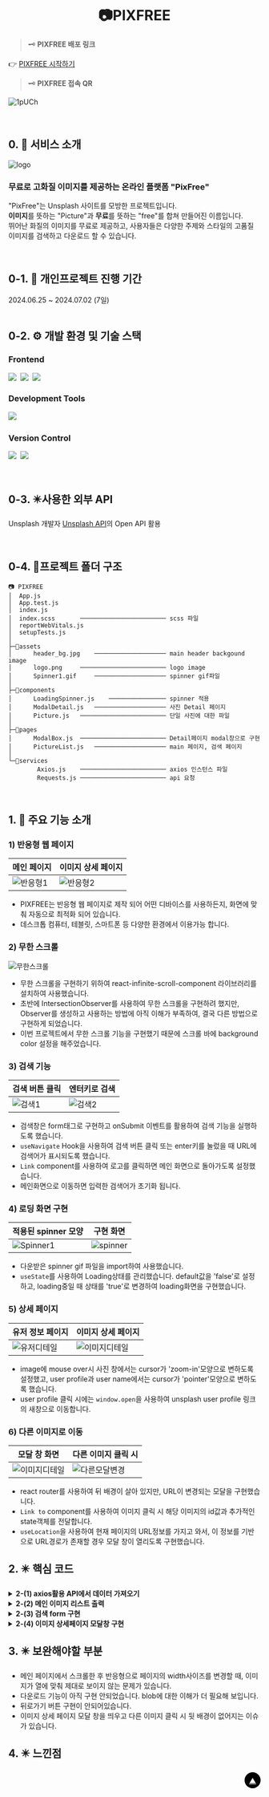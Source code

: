 <div align='center'>
  <h1><b>📷PIXFREE</b></h1>
</div>

> 🗝️ **PIXFREE 배포 링크**

👉 [PIXFREE 시작하기](https://pixfree-jee.netlify.app)

> 🗝️ **PIXFREE 접속 QR**

![1pUCh](https://github.com/jeeseulah/PIXFREE/assets/165135312/b480d875-34d6-47e8-9a41-1ac40a590eea)

<br/>

## 0. 📅 서비스 소개

![logo](https://github.com/jeeseulah/PIXFREE/assets/165135312/affb2f41-593d-4cf5-a3a5-f9399d827fcf)
<br/>

<h3>무료로 고화질 이미지를 제공하는 온라인 플랫폼 "PixFree"</h3>

"PixFree"는 Unsplash 사이트를 모방한 프로젝트입니다. <br />
**이미지**를 뜻하는 "Picture"과 **무료**를 뜻하는 "free"를 합쳐 만들어진 이름입니다. <br />
뛰어난 화질의 이미지를 무료로 제공하고, 사용자들은 다양한 주제와 스타일의 고품질 이미지를 검색하고 다운로드 할 수 있습니다.

<br/>

## 0-1. 📅 개인프로젝트 진행 기간

2024.06.25 ~ 2024.07.02 (7일) <br/><br/>

## 0-2. ⚙️ 개발 환경 및 기술 스택

<h3>Frontend</h3>
<p>
    <img src="https://img.shields.io/badge/React-61DAFB?style=flat-square&logo=React&logoColor=white"/>&nbsp 
  <img src="https://img.shields.io/badge/SASS-CC6699?style=flat-square&logo=sass&logoColor=white"/>&nbsp 
    <img src="https://img.shields.io/badge/Styled%20Components-DB7093?style=flat-square&logo=styledcomponents&logoColor=white"/>&nbsp 
</p>
<h3>Development Tools</h3>
<p>
  <img src="https://img.shields.io/badge/Visual%20Studio%20Code-007ACC?style=flat-square&logo=visualstudiocode&logoColor=white"/>&nbsp 
</p>
<h3>Version Control</h3>
<p>
  <img src="https://img.shields.io/badge/Git-F05032?style=flat-square&logo=git&logoColor=white"/>&nbsp
  <img src="https://img.shields.io/badge/GitHub-181717?style=flat-square&logo=github&logoColor=white"/>
</p>
<br/>

## 0-3. ✴️사용한 외부 API

Unsplash 개발자 [Unsplash API](https://unsplash.com/developers)의 Open API 활용

<br/>

## 0-4. 📂프로젝트 폴더 구조

```
📷 PIXFREE
│  App.js
│  App.test.js
│  index.js
│  index.scss       ──────────────────────── scss 파일
│  reportWebVitals.js
│  setupTests.js
│
├─📂assets
│      header_bg.jpg    ──────────────────── main header backgound image
│      logo.png     ──────────────────────── logo image
│      Spinner1.gif     ──────────────────── spinner gif파일
│
├─📂components
│      LoadingSpinner.js    ──────────────── spinner 적용
│      ModalDetail.js   ──────────────────── 사진 Detail 페이지
│      Picture.js   ──────────────────────── 단일 사진에 대한 파일
│
├─📂pages
│      ModalBox.js  ──────────────────────── Detail페이지 modal창으로 구현
│      PictureList.js   ──────────────────── main 페이지, 검색 페이지
│
└─📂services
        Axios.js    ──────────────────────── axios 인스턴스 파일
        Requests.js ──────────────────────── api 요청
```

<br/>

## 1. 🤗 주요 기능 소개

### 1) 반응형 웹 페이지

| 메인 페이지                                                                                            | 이미지 상세 페이지                                                                                     |
| ------------------------------------------------------------------------------------------------------ | ------------------------------------------------------------------------------------------------------ |
| ![반응형1](https://github.com/jeeseulah/PIXFREE/assets/165135312/5342bbf8-d07f-4900-bd75-3c6d52c60179) | ![반응형2](https://github.com/jeeseulah/PIXFREE/assets/165135312/ebbf9aef-0aeb-4d31-b56b-a87d8cd65a69) |

- PIXFREE는 반응형 웹 페이지로 제작 되어 어떤 디바이스를 사용하든지, 화면에 맞춰 자동으로 최적화 되어 있습니다.
- 데스크톱 컴퓨터, 테블릿, 스마트폰 등 다양한 환경에서 이용가능 합니다.

### 2) 무한 스크롤

![무한스크롤](https://github.com/jeeseulah/PIXFREE/assets/165135312/3ebb7c9f-cf72-42f5-b556-529462d763d5)

- 무한 스크롤을 구현하기 위하여 react-infinite-scroll-component 라이브러리를 설치하여 사용했습니다.
- 초반에 IntersectionObserver를 사용하여 무한 스크롤을 구현하려 했지만, Observer를 생성하고 사용하는 방법에 아직 이해가 부족하여, 결국 다른 방법으로 구현하게 되었습니다.
- 이번 프로젝트에서 무한 스크롤 기능을 구현했기 때문에 스크롤 바에 background color 설정을 해주었습니다.

### 3) 검색 기능

| 검색 버튼 클릭                                                                                       | 엔터키로 검색                                                                                        |
| ---------------------------------------------------------------------------------------------------- | ---------------------------------------------------------------------------------------------------- |
| ![검색1](https://github.com/jeeseulah/PIXFREE/assets/165135312/37940842-8014-4418-b766-0c1f1e63a6ef) | ![검색2](https://github.com/jeeseulah/PIXFREE/assets/165135312/8a50efdf-31c7-47e0-926c-19e63afbaec2) |

- 검색창은 form태그로 구현하고 onSubmit 이벤트를 활용하여 검색 기능을 실행하도록 했습니다.
- <code>useNavigate</code> Hook을 사용하여 검색 버튼 클릭 또는 enter키를 눌렀을 때 URL에 검색어가 표시되도록 했습니다.
- <code>Link</code> component를 사용하여 로고를 클릭하면 메인 화면으로 돌아가도록 설정했습니다.
- 메인화면으로 이동하면 입력한 검색어가 초기화 됩니다.

### 4) 로딩 화면 구현

| 적용된 spinner 모양                                                                                     | 구현 화면                                                                                              |
| ------------------------------------------------------------------------------------------------------- | ------------------------------------------------------------------------------------------------------ |
| ![Spinner1](https://github.com/jeeseulah/PIXFREE/assets/165135312/6153ebc1-1a2c-42ba-b135-767280f6f2e9) | ![spinner](https://github.com/jeeseulah/PIXFREE/assets/165135312/2807d78d-878d-48bd-a448-a19dd4d9aebe) |

- 다운받은 spinner gif 파일을 import하여 사용했습니다.
- <code>useState</code>를 사용하여 Loading상태를 관리했습니다. default값을 'false'로 설정하고, loading중일 때 상태를 'true'로 변경하여 loading화면을 구현했습니다.

### 5) 상세 페이지

| 유저 정보 페이지                                                                                          | 이미지 상세 페이지                                                                                          |
| --------------------------------------------------------------------------------------------------------- | ----------------------------------------------------------------------------------------------------------- |
| ![유저디테일](https://github.com/jeeseulah/PIXFREE/assets/165135312/b33396ab-20cc-41c6-b2af-c5de368f658e) | ![이미지디테일](https://github.com/jeeseulah/PIXFREE/assets/165135312/08fcc6ac-8f33-4fba-b1a6-b183cdad1627) |

- image에 mouse over시 사진 창에서는 cursor가 'zoom-in'모양으로 변하도록 설정했고, user profile과 user name에서는 cursor가 'pointer'모양으로 변하도록 했습니다.
- user profile 클릭 시에는 <code>window.open</code>을 사용하여 unsplash user profile 링크의 새창으로 이동합니다.

### 6) 다른 이미지로 이동

| 모달 창 화면                                                                                                | 다른 이미지 클릭 시                                                                                         |
| ----------------------------------------------------------------------------------------------------------- | ----------------------------------------------------------------------------------------------------------- |
| ![이미지디테일](https://github.com/jeeseulah/PIXFREE/assets/165135312/08fcc6ac-8f33-4fba-b1a6-b183cdad1627) | ![다른모달변경](https://github.com/jeeseulah/PIXFREE/assets/165135312/cbf74302-1eeb-4537-89e7-0b52dbb8ea65) |

- react router를 사용하여 뒤 배경이 살아 있지만, URL이 변경되는 모달을 구현했습니다.
- <code>Link to</code> component를 사용하여 이미지 클릭 시 해당 이미지의 id값과 추가적인 state객체를 전달합니다.
- <code>useLocation</code>을 사용하여 현재 페이지의 URL정보를 가지고 와서, 이 정보를 기반으로 URL경로가 존재할 경우 모달 창이 열리도록 구현했습니다.

## 2. ✴️ 핵심 코드

<details>
    <summary><b>2-(1) axios활용 API에서 데이터 가져오기</b></summary>

- '.env'파일을 생성하여 API 키에 대한 환경변수를 설정한 뒤 <code>axios.create()</code> 메서드를 사용하여 요청에 포함시켰습니다.
- API 요청에 'fetch'이외에도 'axios'라는 라이브러리가 있다는 것을 알게되어 처음 사용해 보았습니다.
- 'axios'의 interceptor기능에 대해서는 아직 공부 중입니다.
- '.env'파일을 생성하고, 그 안에 중요한 설정 정보를 저장 한 뒤 <code>process.env.REACT*APP*변수명</code>과 같은 방식으로 해당 환경변수에 접근 할 수 있다는 것을 알았습니다.

```jsx
const Axios = axios.create({
  baseURL: "https://api.unsplash.com",
  timeout: 50000,
  headers: {
    Authorization: `Client-ID ${process.env.REACT_APP_UNSPLASH_KEY}`,
  },
});
```

</details>

<details>
    <summary><b>2-(2) 메인 이미지 리스트 출력 </b></summary>

![화면 캡처 2024-07-02 214824](https://github.com/jeeseulah/PIXFREE/assets/165135312/aa0c107d-d2df-41ed-81cf-9b0d4c0b2e16)

- Unsplash 이미지들은 각기 다른 사이즈를 가지고 있습니다. 위와 같이 이러한 다양한 사이즈의 이미지들을 일정한 간격으로 정렬하여 보여주기 위해, 이미지들을 vertical 방향으로 정렬한 'div'태그가 있습니다. (위의 이미지로 예를들면, 세로로 정렬된 'div'가 5개 있습니다)
- 2차원 배열을 구현하기 위해 push를 사용하여 배열에 요소를 추가했습니다.

```jsx
// PictureList.js ------------------------------------------------------
const VerticalImg = (list, onInit) => {
  setOriginalImageList([...originalImageList, ...list]);
  // 기존 원래 이미지 리스트에 새로운 이미지 추가

  let verticalArray3 = onInit ? [[], [], []] : [...imageVerticalList3];

  // 불러온 이미지를 3열로 분리하기 위해, 2차원 배열을 위해 push사용
  list.forEach((item, index) => {
    verticalArray3[index % 3].push(item);
  });
  setImageVerticalList3(verticalArray3);
};
```

```jsx
// PictureList.js ------------------------------------------------------
imageVerticalList3.map((imageList, index) => (
  <div key={index}>
    {imageList.map((item, idx) => (
      <Picture
        key={idx}
        imageInfo={item?.image}
        imageSize={item?.image?.imageUrl?.small}
      />
    ))}
  </div>
));
```

</details>

<details>
<summary><b>2-(3) 검색 form 구현 </b></summary>

- onSubmit : form 태그를 사용하여 구현하고, button을 click했을 경우 `onChange` 이벤트를 통해 입력된 검색어(searchQuery) 값을 가져와 `useNavigate`를 사용하여 URL에 검색어를 표시하도록 구현했습니다.
- onKeyDown : enter 키를 눌렀을 경우에도 URL에 검색어가 표시되며 해당 검색어로 이미지를 search하여 가져옵니다.
- onChange : searchQuery값을 받기 위해 사용했습니다.
- value : 검색기능을 사용하다가 main페이지로 이동할 때 input창을 초기화 하기위해 searchQuery를 할당했습니다. (searchQuery는 Logo 버튼 클릭 시 초기화 됩니다.)

```jsx
// PictureList.js ------------------------------------------------------
<StyledForm onSubmit={searchFormHandler}>
  <StyledInput
    type="text"
    placeholder="검색어를 입력해주세요"
    value={searchQuery}
    onKeyDown={searchKeyHandler}
    onChange={searchInputChangeHandler}
  />
  <StyledButton type="submit">
    <IoSearch />
  </StyledButton>
</StyledForm>
```

```jsx
// PictureList.js ------------------------------------------------------
const searchFormHandler = (e) => {
  e.preventDefault();
  navigate(`/?search=${searchQuery}`);
  resetState();
  getSearchPictures(true);
};
const searchInputChangeHandler = (e) => {
  setSearchQuery(e.target.value);
};
const searchKeyHandler = (e) => {
  if (e.key === "Enter") {
    e.preventDefault();
    navigate(`/?search=${searchQuery}`);
    resetState();
    getSearchPictures(true);
  }
};
const resetState = () => {
  setImageVerticalList3([[], [], []]);
  setOriginalImageList([]);
  setPage(1);
};
```

- URL에 검색된 값이 있을 경우 Search하여 이미지를 가져오고, 아닐 경우 일반 이미지를 가져옵니다.

```jsx
// PictureList.js ------------------------------------------------------
useEffect(() => {
  query?.length > 0 ? getSearchPictures(false) : getPictures(false);
}, [page]); // 페이지가 변경될 때마다 새로운 이미지
```

</details>

<details>
<summary><b>2-(4) 이미지 상세페이지 모달창 구현 </b></summary>

- react router를 사용하여 뒤 배경이 살아 있지만, URL이 변경되는 모달을 구현했습니다.
- `useLocation` 훅을 사용하여 현재 URL경로 정보를 `location`변수에 할당합니다.
- `Link to` component를 사용하여 이미지 클릭 시 해당 이미지의 id값과 추가적인 state객체를 전달하여 이미지의 상세 페이지로 이동합니다.
- `Link` component에 `key`속성을 사용하여 각 이미지의 고유 ID를 지정합니다.

```jsx
// Picture.js ---------------------------------------------------------
const location = useLocation();
<Link
  key={imageInfo?.id}
  to={`/photos/${imageInfo?.id}`}
  state={{ backgroundLocation: location }} //state props으로 location객체 전달
>
  <img
    className="imageInfo"
    src={imageSize}
    alt="이미지"
    title={imageInfo?.title}
  />
</Link>;
```

- `useLocation`을 사용하여 현재 페이지의 URL정보를 가지고 와서, 이 정보를 기반으로 URL경로가 존재할 경우 모달 창이 열리도록 구현했습니다.
- `location={backgroundLocation || location}`을 사용하여, `backgroundLocation`이 존재하면 그 값을 기반으로 라우팅을 처리하고, 그렇지 않으면 현재 `location` 값을 기반으로 라우팅을 처리합니다.

```jsx
// App.js --------------------------------------------------------------
let location = useLocation();
let backgroundLocation = location.state?.backgroundLocation;
return (
  <>
    <Routes location={backgroundLocation || location}>
      <Route path="/" element={<PictureList />}></Route>
    </Routes>
    {backgroundLocation && (
      <Routes>
        <Route path="/photos/:id" element={<ModalBox />} />
      </Routes>
    )}
    <Outlet />
  </>
);
```

```jsx
// ModalDetail.js ------------------------------------------------------
const params = useParams();
useEffect(() => {
  getPictures();
}, [params]);
```

</details>

## 3. ✴️ 보완해야할 부분

- 메인 페이지에서 스크롤한 후 반응형으로 페이지의 width사이즈를 변경할 때, 이미지가 열에 맞춰 제대로 보이지 않는 문제가 있습니다.
- 다운로드 기능이 아직 구현 안되었습니다. blob에 대한 이해가 더 필요해 보입니다.
- 뒤로가기 버튼 구현이 안되어있습니다.
- 이미지 상세 페이지 모달 창을 띄우고 다른 이미지 클릭 시 뒷 배경이 없어지는 이슈가 있습니다.

## 4. ✴️ 느낀점

<!-- Top Button -->
<p style='background: black; width: 32px; height: 32px; border-radius: 50%; display: flex; justify-content: center; align-items: center; margin-left: auto;'><a href="#top" style='color: white; '>▲</a></p>

<br />
